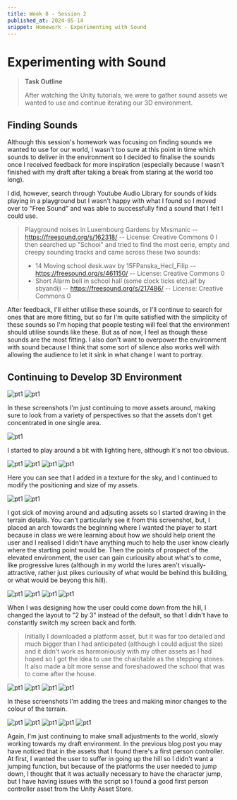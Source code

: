 ```yaml
---
title: Week 8 - Session 2
published_at: 2024-05-14
snippet: Homework - Experimenting with Sound
---
```

# Experimenting with Sound
>**Task Outline**
>
> After watching the Unity tutorials, we were to gather sound assets we wanted to use and continue iterating our 3D environment.

## Finding Sounds
Although this session's homework was focusing on finding sounds we wanted to use for our world, I wasn't too sure at this point in time which sounds to deliver in the environment so I decided to finalise the sounds once I received feedback for more inspiration (especially because I wasn't finished with my draft after taking a break from staring at the world too long).

I did, however, search through Youtube Audio Library for sounds of kids playing in a playground but I wasn't happy with what I found so I moved over to "Free Sound" and was able to successfully find a sound that I felt I could use.
> Playground noises in Luxembourg Gardens by Mxsmanic -- https://freesound.org/s/162318/ -- License: Creative Commons 0
I then searched up "School" and tried to find the most eerie, empty and creepy sounding tracks and came across these two sounds:
> - 14 Moving school desk.wav by 15FPanska_Hecl_Filip -- https://freesound.org/s/461150/ -- License: Creative Commons 0
> - Short Alarm bell in school hall (some clock ticks etc).aif by sbyandiji -- https://freesound.org/s/217486/ -- License: Creative Commons 0

After feedback, I'll either utilise these sounds, or I'll continue to search for ones that are more fitting, but so far I'm quite satisfied with the simplicity of these sounds so I'm hoping that people testing will feel that the environment should utilise sounds like these. But as of now, I feel as though these sounds are the most fitting. I also don't want to overpower the environment with sound because I think that some sort of silence also works well with allowing the audience to let it sink in what change I want to portray.

## Continuing to Develop 3D Environment 
![pt1](/W8_WIP/1bplaytest16.png)
![pt1](/W8_WIP/1bplaytest17.png)

In these screenshots I'm just continuing to move assets around, making sure to look from a variety of perspectives so that the assets don't get concentrated in one single area.

![pt1](/W8_WIP/1bplaytest18.png)

I started to play around a bit with lighting here, although it's not too obvious. 

![pt1](/W8_WIP/1bplaytest19.png)
![pt1](/W8_WIP/1bplaytest20.png)
![pt1](/W8_WIP/1bplaytest21.png)
![pt1](/W8_WIP/1bplaytest22.png)

Here you can see that I added in a texture for the sky, and I continued to modify the positioning and size of my assets.

![pt1](/W8_WIP/1bplaytest23.png)
![pt1](/W8_WIP/1bplaytest24.png)

I got sick of moving around and adjsuting assets so I started drawing in the terrain details. You can't particularly see it from this screenshot, but, I placed an arch towards the beginning where I wanted the player to start because in class we were learning about how we should help orient the user and I realised I didn't have anything much to help the user know clearly where the starting point would be. Then the points of prospect of the elevated environment, the user can gain curiousity about what's to come, like progressive lures (although in my world the lures aren't visually-attractive, rather just pikes curiousity of what would be behind this building, or what would be beyong this hill).

![pt1](/W8_WIP/1bplaytest25.png)
![pt1](/W8_WIP/1bplaytest26.png)
![pt1](/W8_WIP/1bplaytest27.png)
![pt1](/W8_WIP/1bplaytest28.png)

When I was designing how the user could come down from the hill, I changed the layout to "2 by 3" instead of the default, so that I didn't have to constantly switch my screen back and forth. 
> Initially I downloaded a platform asset, but it was far too detailed and much bigger than I had anticipated (although I could adjust the size) and it didn't work as harmoniously with my other assets as I had hoped so I got the idea to use the chair/table as the stepping stones. It also made a bit more sense and foreshadowed the school that was to come after the house.

![pt1](/W8_WIP/1bplaytest29.png)
![pt1](/W8_WIP/1bplaytest30.png)
![pt1](/W8_WIP/1bplaytest31.png)
![pt1](/W8_WIP/1bplaytest32.png)

In these screenshots I'm adding the trees and making minor changes to the colour of the terrain.

![pt1](/W8_WIP/1bplaytest33.png)
![pt1](/W8_WIP/1bplaytest34.png)
![pt1](/W8_WIP/1bplaytest35.png)
![pt1](/W8_WIP/1bplaytest36.png)
![pt1](/W8_WIP/1bplaytest37.png)

Again, I'm just continuing to make small adjustments to the world, slowly working towards my draft environment. In the previous blog post you may have noticed that in the assets that I found there's a first person controller. At first, I wanted the user to suffer in going up the hill so I didn't want a jumping function, but because of the platforms the user needed to jump down, I thought that it was actually necessary to have the character jump, but I have having issues with the script so I found a good first person controller asset from the Unity Asset Store.